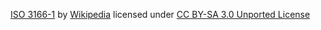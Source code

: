 <a href="http://en.wikipedia.org/wiki/ISO_3166-1">ISO 3166-1</a> by 
<a href="http://www.wikipedia.org">Wikipedia</a> licensed under 
<a href="http://en.wikipedia.org/wiki/Wikipedia:Text_of_Creative_Commons_Attribution-ShareAlike_3.0_Unported_License">CC BY-SA 3.0 Unported License</a>
